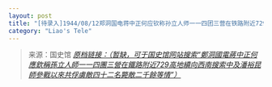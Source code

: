 ```yaml
---
layout: post
title: "[待录入]1944/08/12郑洞国电蒋中正何应钦称孙立人师一一四团三营在铁路附近729高地续向西南搜索中及潘裕昆师参战以来共俘虏敌四十二名毙敌二千余等情"
category: "Liao's Tele"
---
```



> 来源：国史馆 [*原档链接：（暂缺，可于国史馆网站搜索“鄭洞國電蔣中正何應欽稱孫立人師一一四團三營在鐵路附近729高地續向西南搜索中及潘裕昆師參戰以來共俘虜敵四十二名斃敵二千餘等情”）*]()
